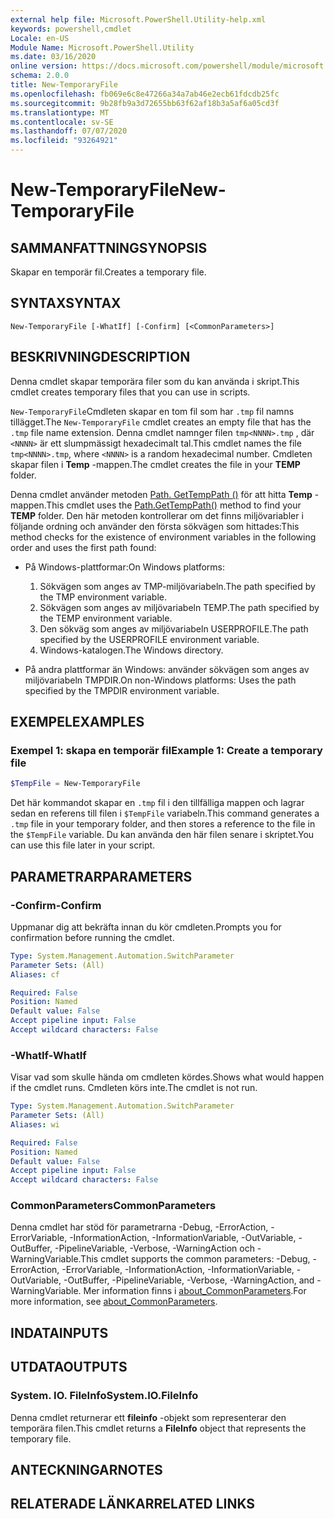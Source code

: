 ```yaml
---
external help file: Microsoft.PowerShell.Utility-help.xml
keywords: powershell,cmdlet
Locale: en-US
Module Name: Microsoft.PowerShell.Utility
ms.date: 03/16/2020
online version: https://docs.microsoft.com/powershell/module/microsoft.powershell.utility/new-temporaryfile?view=powershell-5.1&WT.mc_id=ps-gethelp
schema: 2.0.0
title: New-TemporaryFile
ms.openlocfilehash: fb069e6c8e47266a34a7ab46e2ecb61fdcdb25fc
ms.sourcegitcommit: 9b28fb9a3d72655bb63f62af18b3a5af6a05cd3f
ms.translationtype: MT
ms.contentlocale: sv-SE
ms.lasthandoff: 07/07/2020
ms.locfileid: "93264921"
---
```

# <span data-ttu-id="2bfa1-103">New-TemporaryFile</span><span class="sxs-lookup"><span data-stu-id="2bfa1-103">New-TemporaryFile</span></span>

## <span data-ttu-id="2bfa1-104">SAMMANFATTNING</span><span class="sxs-lookup"><span data-stu-id="2bfa1-104">SYNOPSIS</span></span>
<span data-ttu-id="2bfa1-105">Skapar en temporär fil.</span><span class="sxs-lookup"><span data-stu-id="2bfa1-105">Creates a temporary file.</span></span>

## <span data-ttu-id="2bfa1-106">SYNTAX</span><span class="sxs-lookup"><span data-stu-id="2bfa1-106">SYNTAX</span></span>

```
New-TemporaryFile [-WhatIf] [-Confirm] [<CommonParameters>]
```

## <span data-ttu-id="2bfa1-107">BESKRIVNING</span><span class="sxs-lookup"><span data-stu-id="2bfa1-107">DESCRIPTION</span></span>

<span data-ttu-id="2bfa1-108">Denna cmdlet skapar temporära filer som du kan använda i skript.</span><span class="sxs-lookup"><span data-stu-id="2bfa1-108">This cmdlet creates temporary files that you can use in scripts.</span></span>

<span data-ttu-id="2bfa1-109">`New-TemporaryFile`Cmdleten skapar en tom fil som har `.tmp` fil namns tillägget.</span><span class="sxs-lookup"><span data-stu-id="2bfa1-109">The `New-TemporaryFile` cmdlet creates an empty file that has the `.tmp` file name extension.</span></span>
<span data-ttu-id="2bfa1-110">Denna cmdlet namnger filen `tmp<NNNN>.tmp` , där `<NNNN>` är ett slumpmässigt hexadecimalt tal.</span><span class="sxs-lookup"><span data-stu-id="2bfa1-110">This cmdlet names the file `tmp<NNNN>.tmp`, where `<NNNN>` is a random hexadecimal number.</span></span>
<span data-ttu-id="2bfa1-111">Cmdleten skapar filen i **Temp** -mappen.</span><span class="sxs-lookup"><span data-stu-id="2bfa1-111">The cmdlet creates the file in your **TEMP** folder.</span></span>

<span data-ttu-id="2bfa1-112">Denna cmdlet använder metoden [Path. GetTempPath ()](/dotnet/api/system.io.path.gettemppath) för att hitta **Temp** -mappen.</span><span class="sxs-lookup"><span data-stu-id="2bfa1-112">This cmdlet uses the [Path.GetTempPath()](/dotnet/api/system.io.path.gettemppath) method to find your **TEMP** folder.</span></span> <span data-ttu-id="2bfa1-113">Den här metoden kontrollerar om det finns miljövariabler i följande ordning och använder den första sökvägen som hittades:</span><span class="sxs-lookup"><span data-stu-id="2bfa1-113">This method checks for the existence of environment variables in the following order and uses the first path found:</span></span>

- <span data-ttu-id="2bfa1-114">På Windows-plattformar:</span><span class="sxs-lookup"><span data-stu-id="2bfa1-114">On Windows platforms:</span></span>

  1. <span data-ttu-id="2bfa1-115">Sökvägen som anges av TMP-miljövariabeln.</span><span class="sxs-lookup"><span data-stu-id="2bfa1-115">The path specified by the TMP environment variable.</span></span>
  1. <span data-ttu-id="2bfa1-116">Sökvägen som anges av miljövariabeln TEMP.</span><span class="sxs-lookup"><span data-stu-id="2bfa1-116">The path specified by the TEMP environment variable.</span></span>
  1. <span data-ttu-id="2bfa1-117">Den sökväg som anges av miljövariabeln USERPROFILE.</span><span class="sxs-lookup"><span data-stu-id="2bfa1-117">The path specified by the USERPROFILE environment variable.</span></span>
  1. <span data-ttu-id="2bfa1-118">Windows-katalogen.</span><span class="sxs-lookup"><span data-stu-id="2bfa1-118">The Windows directory.</span></span>

- <span data-ttu-id="2bfa1-119">På andra plattformar än Windows: använder sökvägen som anges av miljövariabeln TMPDIR.</span><span class="sxs-lookup"><span data-stu-id="2bfa1-119">On non-Windows platforms: Uses the path specified by the TMPDIR environment variable.</span></span>

## <span data-ttu-id="2bfa1-120">EXEMPEL</span><span class="sxs-lookup"><span data-stu-id="2bfa1-120">EXAMPLES</span></span>

### <span data-ttu-id="2bfa1-121">Exempel 1: skapa en temporär fil</span><span class="sxs-lookup"><span data-stu-id="2bfa1-121">Example 1: Create a temporary file</span></span>

```powershell
$TempFile = New-TemporaryFile
```

<span data-ttu-id="2bfa1-122">Det här kommandot skapar en `.tmp` fil i den tillfälliga mappen och lagrar sedan en referens till filen i `$TempFile` variabeln.</span><span class="sxs-lookup"><span data-stu-id="2bfa1-122">This command generates a `.tmp` file in your temporary folder, and then stores a reference to the file in the `$TempFile` variable.</span></span> <span data-ttu-id="2bfa1-123">Du kan använda den här filen senare i skriptet.</span><span class="sxs-lookup"><span data-stu-id="2bfa1-123">You can use this file later in your script.</span></span>

## <span data-ttu-id="2bfa1-124">PARAMETRAR</span><span class="sxs-lookup"><span data-stu-id="2bfa1-124">PARAMETERS</span></span>

### <span data-ttu-id="2bfa1-125">-Confirm</span><span class="sxs-lookup"><span data-stu-id="2bfa1-125">-Confirm</span></span>

<span data-ttu-id="2bfa1-126">Uppmanar dig att bekräfta innan du kör cmdleten.</span><span class="sxs-lookup"><span data-stu-id="2bfa1-126">Prompts you for confirmation before running the cmdlet.</span></span>

```yaml
Type: System.Management.Automation.SwitchParameter
Parameter Sets: (All)
Aliases: cf

Required: False
Position: Named
Default value: False
Accept pipeline input: False
Accept wildcard characters: False
```

### <span data-ttu-id="2bfa1-127">-WhatIf</span><span class="sxs-lookup"><span data-stu-id="2bfa1-127">-WhatIf</span></span>

<span data-ttu-id="2bfa1-128">Visar vad som skulle hända om cmdleten kördes.</span><span class="sxs-lookup"><span data-stu-id="2bfa1-128">Shows what would happen if the cmdlet runs.</span></span>
<span data-ttu-id="2bfa1-129">Cmdleten körs inte.</span><span class="sxs-lookup"><span data-stu-id="2bfa1-129">The cmdlet is not run.</span></span>

```yaml
Type: System.Management.Automation.SwitchParameter
Parameter Sets: (All)
Aliases: wi

Required: False
Position: Named
Default value: False
Accept pipeline input: False
Accept wildcard characters: False
```

### <span data-ttu-id="2bfa1-130">CommonParameters</span><span class="sxs-lookup"><span data-stu-id="2bfa1-130">CommonParameters</span></span>

<span data-ttu-id="2bfa1-131">Denna cmdlet har stöd för parametrarna -Debug, -ErrorAction, -ErrorVariable, -InformationAction, -InformationVariable, -OutVariable, -OutBuffer, -PipelineVariable, -Verbose, -WarningAction och -WarningVariable.</span><span class="sxs-lookup"><span data-stu-id="2bfa1-131">This cmdlet supports the common parameters: -Debug, -ErrorAction, -ErrorVariable, -InformationAction, -InformationVariable, -OutVariable, -OutBuffer, -PipelineVariable, -Verbose, -WarningAction, and -WarningVariable.</span></span> <span data-ttu-id="2bfa1-132">Mer information finns i [about_CommonParameters](../Microsoft.PowerShell.Core/About/about_CommonParameters.md).</span><span class="sxs-lookup"><span data-stu-id="2bfa1-132">For more information, see [about_CommonParameters](../Microsoft.PowerShell.Core/About/about_CommonParameters.md).</span></span>

## <span data-ttu-id="2bfa1-133">INDATA</span><span class="sxs-lookup"><span data-stu-id="2bfa1-133">INPUTS</span></span>

## <span data-ttu-id="2bfa1-134">UTDATA</span><span class="sxs-lookup"><span data-stu-id="2bfa1-134">OUTPUTS</span></span>

### <span data-ttu-id="2bfa1-135">System. IO. FileInfo</span><span class="sxs-lookup"><span data-stu-id="2bfa1-135">System.IO.FileInfo</span></span>

<span data-ttu-id="2bfa1-136">Denna cmdlet returnerar ett **fileinfo** -objekt som representerar den temporära filen.</span><span class="sxs-lookup"><span data-stu-id="2bfa1-136">This cmdlet returns a **FileInfo** object that represents the temporary file.</span></span>

## <span data-ttu-id="2bfa1-137">ANTECKNINGAR</span><span class="sxs-lookup"><span data-stu-id="2bfa1-137">NOTES</span></span>

## <span data-ttu-id="2bfa1-138">RELATERADE LÄNKAR</span><span class="sxs-lookup"><span data-stu-id="2bfa1-138">RELATED LINKS</span></span>
